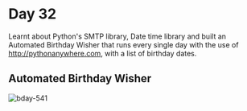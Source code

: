 # Day 32

Learnt about Python's SMTP library, Date time library and built an Automated Birthday Wisher that runs every single day with the use of http://pythonanywhere.com, with a list of birthday dates. 

## Automated Birthday Wisher

![bday-541](https://user-images.githubusercontent.com/115932275/203154514-5c7826af-adc8-4f23-8ff9-f72950943275.gif)
